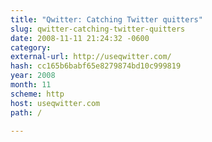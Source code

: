 ```yaml
---
title: "Qwitter: Catching Twitter quitters"
slug: qwitter-catching-twitter-quitters
date: 2008-11-11 21:24:32 -0600
category: 
external-url: http://useqwitter.com/
hash: cc165b6babf65e8279874bd10c999819
year: 2008
month: 11
scheme: http
host: useqwitter.com
path: /

---
```



